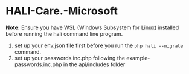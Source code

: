 # HALI-Care.-Microsoft
**Note:** Ensure you have WSL (Windows Subsystem for Linux) installed before running the hali command line program.
1. set up your env.json file first before you run the `php hali --migrate` command.
2. set up your passwords.inc.php following the example-passwords.inc.php in the api/includes folder
